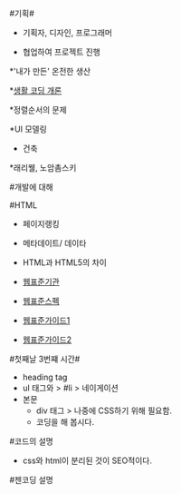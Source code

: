 #기획#

- 기획자, 디자인, 프로그래머

* 협업하여 프로젝트 진행

*'내가 만든' 온전한 생산

*[생활 코딩 개론](http://egoing.net/1311)

*정렬순서의 문제

*UI 모델링
- 건축

*래리웰, 노암촘스키

#개발에 대해

#HTML
- 페이지랭킹

- 메타데이트/ 데이타

- HTML과 HTML5의 차이

- [웹표준기관](http://www.w3c.org)

- [웹표준스펙](http://www.w3.org/TR)

- [웹표준가이드1](http://open-stand.org/)
- [웹표준가이드2](http://docs.webplatform.org/wiki/Main_Page)

#첫째날 3번쨰 시간#
- heading tag
- ul 태그와 > #li >  네이게이션
- 본문
	- div 태그 > 나중에 CSS하기 위해 필요함.
	- 코딩을 해 봅시다.

#코드의 설명
- css와 html이 분리된 것이 SEO적이다.

#젠코딩 설명







